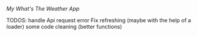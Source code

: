 *My What's The Weather App*

TODOS:
  handle Api request error
  Fix refreshing (maybe with the help of a loader)
  some code cleaning (better functions)
  